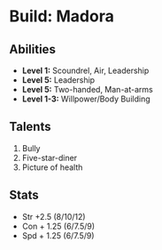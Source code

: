 # Build: Madora

## Abilities

- **Level 1:** Scoundrel, Air, Leadership
- **Level 5:** Leadership
- **Level 5:** Two-handed, Man-at-arms
- **Level 1-3:** Willpower/Body Building

## Talents

1. Bully
1. Five-star-diner
1. Picture of health

## Stats

- Str +2.5 (8/10/12)
- Con + 1.25 (6/7.5/9)
- Spd + 1.25 (6/7.5/9)
